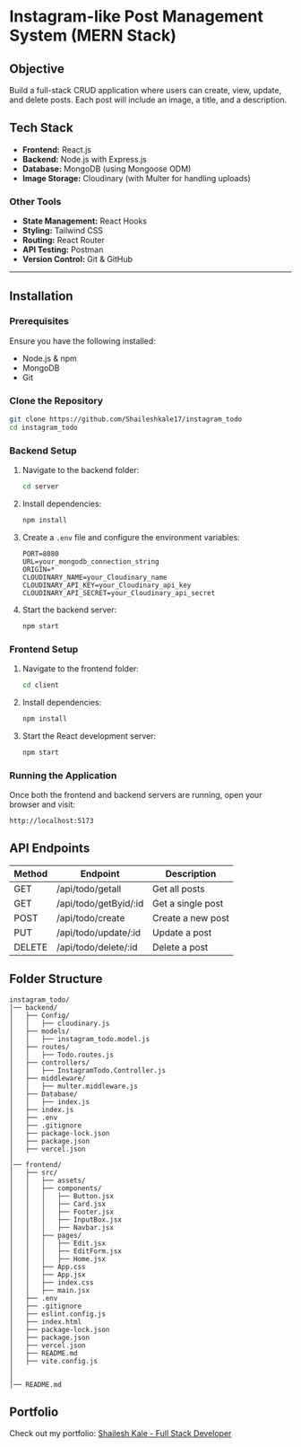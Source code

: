 # Instagram-like Post Management System (MERN Stack)

## Objective

Build a full-stack CRUD application where users can create, view, update, and delete posts. Each post will include an image, a title, and a description.

## Tech Stack

- **Frontend:** React.js
- **Backend:** Node.js with Express.js
- **Database:** MongoDB (using Mongoose ODM)
- **Image Storage:** Cloudinary (with Multer for handling uploads)

### Other Tools

- **State Management:** React Hooks
- **Styling:** Tailwind CSS
- **Routing:** React Router
- **API Testing:** Postman
- **Version Control:** Git & GitHub

---

## Installation

### Prerequisites

Ensure you have the following installed:

- Node.js & npm
- MongoDB
- Git

### Clone the Repository

```bash
git clone https://github.com/Shaileshkale17/instagram_todo
cd instagram_todo
```

### Backend Setup

1. Navigate to the backend folder:
   ```bash
   cd server
   ```
2. Install dependencies:
   ```bash
   npm install
   ```
3. Create a `.env` file and configure the environment variables:

   ```env
   PORT=8080
   URL=your_mongodb_connection_string
   ORIGIN=*
   CLOUDINARY_NAME=your_Cloudinary_name
   CLOUDINARY_API_KEY=your_Cloudinary_api_key
   CLOUDINARY_API_SECRET=your_Cloudinary_api_secret
   ```

4. Start the backend server:
   ```bash
   npm start
   ```

### Frontend Setup

1. Navigate to the frontend folder:
   ```bash
   cd client
   ```
2. Install dependencies:
   ```bash
   npm install
   ```
3. Start the React development server:
   ```bash
   npm start
   ```

### Running the Application

Once both the frontend and backend servers are running, open your browser and visit:

```
http://localhost:5173
```

## API Endpoints

| Method | Endpoint              | Description       |
| ------ | --------------------- | ----------------- |
| GET    | /api/todo/getall      | Get all posts     |
| GET    | /api/todo/getByid/:id | Get a single post |
| POST   | /api/todo/create      | Create a new post |
| PUT    | /api/todo/update/:id  | Update a post     |
| DELETE | /api/todo/delete/:id  | Delete a post     |

## Folder Structure

```
instagram_todo/
│── backend/
│   ├── Config/
│   │   ├── cloudinary.js
│   ├── models/
│   │   ├── instagram_todo.model.js
│   ├── routes/
│   │   ├── Todo.routes.js
│   ├── controllers/
│   │   ├── InstagramTodo.Controller.js
│   ├── middleware/
│   │   ├── multer.middleware.js
│   ├── Database/
│   │   ├── index.js
│   ├── index.js
│   ├── .env
│   ├── .gitignore
│   ├── package-lock.json
│   ├── package.json
│   ├── vercel.json
│
│── frontend/
│   ├── src/
│   │   ├── assets/
│   │   ├── components/
│   │   │   ├── Button.jsx
│   │   │   ├── Card.jsx
│   │   │   ├── Footer.jsx
│   │   │   ├── InputBox.jsx
│   │   │   ├── Navbar.jsx
│   │   ├── pages/
│   │   │   ├── Edit.jsx
│   │   │   ├── EditForm.jsx
│   │   │   ├── Home.jsx
│   │   ├── App.css
│   │   ├── App.jsx
│   │   ├── index.css
│   │   ├── main.jsx
│   ├── .env
│   ├── .gitignore
│   ├── eslint.config.js
│   ├── index.html
│   ├── package-lock.json
│   ├── package.json
│   ├── vercel.json
│   ├── README.md
│   ├── vite.config.js
│
│
│── README.md

```

## Portfolio

Check out my portfolio: [Shailesh Kale - Full Stack Developer](https://protfolio-shailesh-full-stack-developer.vercel.app/)
